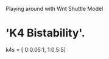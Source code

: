 Playing around with Wnt Shuttle Model


'K4 Bistability'.
=================
k4s = [ 0:0.05:1, 1:0.5:5]


